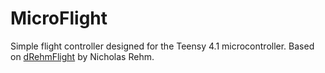 # MicroFlight

Simple flight controller designed for the Teensy 4.1 microcontroller. Based on [dRehmFlight](https://github.com/nickrehm/dRehmFlight) by Nicholas Rehm.